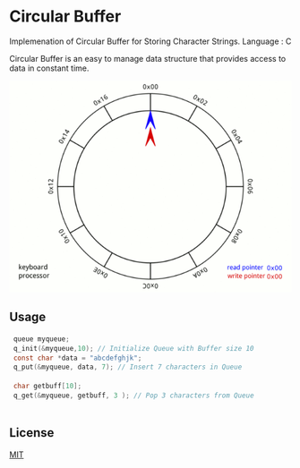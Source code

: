 # Circular Buffer
Implemenation of Circular Buffer for Storing Character Strings.
Language : C

Circular Buffer is an easy to manage data structure that provides access to data in constant time.

![Alt Text](https://github.com/therahulmanocha/circular_buff/blob/main/640px-Circular_Buffer_Animation.gif)
## Usage

```C
 queue myqueue;
 q_init(&myqueue,10); // Initialize Queue with Buffer size 10
 const char *data = "abcdefghjk";
 q_put(&myqueue, data, 7); // Insert 7 characters in Queue

 char getbuff[10];
 q_get(&myqueue, getbuff, 3 ); // Pop 3 characters from Queue
    
```

## License
[MIT](https://choosealicense.com/licenses/mit/)
